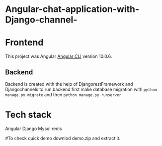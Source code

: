 # Angular-chat-application-with-Django-channel-
# Frontend

This project was  Angular [Angular CLI](https://github.com/angular/angular-cli) version 10.0.6.

## Backend
Backend is created with the help of DjangorestFramework and Djangochannels to run backend  first make database migration with `python manage.py migrate` and then
`python manage.py runserver`

# Tech stack
Angular
Django
Mysql
redis

#To check quick demo downlod demo.zip and extract it.
